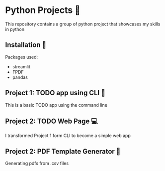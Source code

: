 
# Python Projects 🐍

This repository contains a group of python project that showcases my skills in python

## Installation 🔽

Packages used:

- streamlit 
- FPDF
- pandas






    

## Project 1: TODO app using CLI 🦾

This is a basic TODO app using the command line


## Project 2: TODO Web Page 💻

I transformed Project 1 form CLI to become a simple web app


## Project 2: PDF Template Generator 📂

Generating pdfs from .csv files


